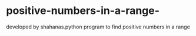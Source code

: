 # positive-numbers-in-a-range-
developed by shahanas.python program to find positive numbers in a range
